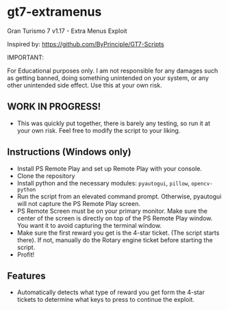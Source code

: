 # gt7-extramenus
Gran Turismo 7 v1.17 - Extra Menus Exploit

Inspired by: https://github.com/ByPrinciple/GT7-Scripts

IMPORTANT:

For Educational purposes only. I am not responsible for any damages such as getting banned, doing something unintended on your system, or any other unintended side effect. Use this at your own risk.

## WORK IN PROGRESS!
- This was quickly put together, there is barely any testing, so run it at your own risk. Feel free to modify the script to your liking.

## Instructions (Windows only)

- Install PS Remote Play and set up Remote Play with your console.
- Clone the repository
- Install python and the necessary modules: `pyautogui`, `pillow`, `opencv-python`
- Run the script from an elevated command prompt. Otherwise, pyautogui will not capture the PS Remote Play screen.
- PS Remote Screen must be on your primary monitor. Make sure the center of the screen is directly on top of the PS Remote Play window. You want it to avoid capturing the terminal window.
- Make sure the first reward you get is the 4-star ticket. (The script starts there). If not, manually do the Rotary engine ticket before starting the script.
- Profit!

## Features

- Automatically detects what type of reward you get form the 4-star tickets to determine what keys to press to continue the exploit.
